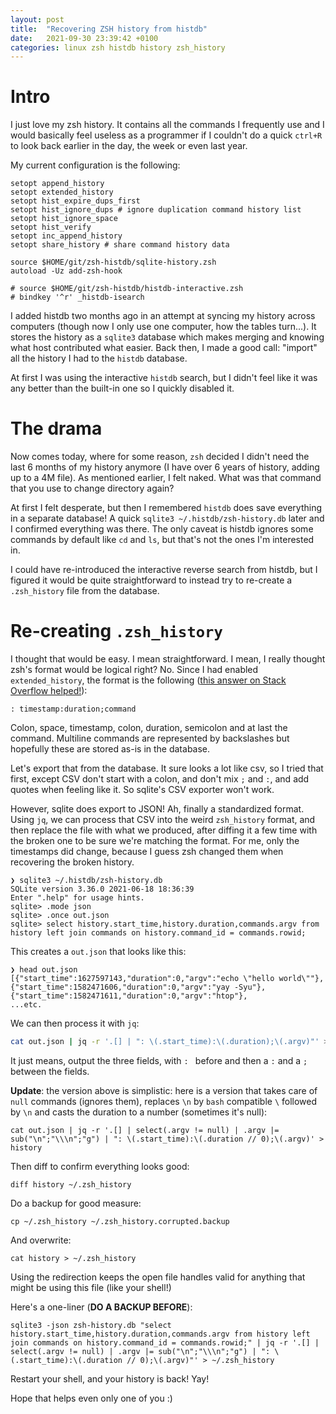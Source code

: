 ```yaml
---
layout: post
title:  "Recovering ZSH history from histdb"
date:   2021-09-30 23:39:42 +0100
categories: linux zsh histdb history zsh_history
---
```


# Intro

I just love my zsh history. It contains all the commands I frequently use and I would basically feel useless as a programmer if I couldn't do a quick `ctrl+R` to look back earlier in the day, the week or even last year.

My current configuration is the following: 

```
setopt append_history
setopt extended_history
setopt hist_expire_dups_first
setopt hist_ignore_dups # ignore duplication command history list
setopt hist_ignore_space
setopt hist_verify
setopt inc_append_history
setopt share_history # share command history data

source $HOME/git/zsh-histdb/sqlite-history.zsh
autoload -Uz add-zsh-hook

# source $HOME/git/zsh-histdb/histdb-interactive.zsh
# bindkey '^r' _histdb-isearch
```

I added histdb two months ago in an attempt at syncing my history across computers (though now I only use one computer, how the tables turn...). It stores the history as a `sqlite3` database which makes merging and knowing what host contributed what easier. Back then, I made a good call: "import" all the history I had to the `histdb` database.

At first I was using the interactive `histdb` search, but I didn't feel like it was any better than the built-in one so I quickly disabled it.

# The drama

Now comes today, where for some reason, `zsh` decided I didn't need the last 6 months of my history anymore (I have over 6 years of history, adding up to a 4M file). As mentioned earlier, I felt naked. What was that command that you use to change directory again?

At first I felt desperate, but then I remembered `histdb` does save everything in a separate database! A quick `sqlite3 ~/.histdb/zsh-history.db` later and I confirmed everything was there. The only caveat is histdb ignores some commands by default like `cd` and `ls`, but that's not the ones I'm interested in.

I could have re-introduced the interactive reverse search from histdb, but I figured it would be quite straightforward to instead try to re-create a `.zsh_history` file from the database.

# Re-creating `.zsh_history`

I thought that would be easy. I mean straightforward. I mean, I really thought zsh's format would be logical right? No. Since I had enabled `extended_history`, the format is the following ([this answer on Stack Overflow helped!](https://stackoverflow.com/a/37977775/2367848)):

```
: timestamp:duration;command
```

Colon, space, timestamp, colon, duration, semicolon and at last the command. Multiline commands are represented by backslashes but hopefully these are stored as-is in the database.

Let's export that from the database. It sure looks a lot like csv, so I tried that first, except CSV don't start with a colon, and don't mix `;` and `:`, and add quotes when feeling like it. So sqlite's CSV exporter won't work.

However, sqlite does export to JSON! Ah, finally a standardized format. Using `jq`, we can process that CSV into the weird `zsh_history` format, and then replace the file with what we produced, after diffing it a few time with the broken one to be sure we're matching the format. For me, only the timestamps did change, because I guess zsh changed them when recovering the broken history.

```
❯ sqlite3 ~/.histdb/zsh-history.db
SQLite version 3.36.0 2021-06-18 18:36:39
Enter ".help" for usage hints.
sqlite> .mode json
sqlite> .once out.json
sqlite> select history.start_time,history.duration,commands.argv from history left join commands on history.command_id = commands.rowid;
```

This creates a `out.json` that looks like this:
```
❯ head out.json   
[{"start_time":1627597143,"duration":0,"argv":"echo \"hello world\""},
{"start_time":1582471606,"duration":0,"argv":"yay -Syu"},
{"start_time":1582471611,"duration":0,"argv":"htop"},
...etc.
```


We can then process it with `jq`:

```sh
cat out.json | jq -r '.[] | ": \(.start_time):\(.duration);\(.argv)"' > history
```

It just means, output the three fields, with `: ` before and then a `:` and a `;` between the fields.

**Update**: the version above is simplistic: here is a version that takes care of `null` commands (ignores them), replaces `\n` by `bash` compatible `\` followed by `\n` and casts the duration to a number (sometimes it's null):

```
cat out.json | jq -r '.[] | select(.argv != null) | .argv |= sub("\n";"\\\n";"g") | ": \(.start_time):\(.duration // 0);\(.argv)' > history
```

Then diff to confirm everything looks good:
```
diff history ~/.zsh_history
```

Do a backup for good measure:
```
cp ~/.zsh_history ~/.zsh_history.corrupted.backup
```

And overwrite:
```
cat history > ~/.zsh_history
```

Using the redirection keeps the open file handles valid for anything that might be using this file (like your shell!)

Here's a one-liner (**DO A BACKUP BEFORE**):

```
sqlite3 -json zsh-history.db "select history.start_time,history.duration,commands.argv from history left join commands on history.command_id = commands.rowid;" | jq -r '.[] | select(.argv != null) | .argv |= sub("\n";"\\\n";"g") | ": \(.start_time):\(.duration // 0);\(.argv)"' > ~/.zsh_history
```

Restart your shell, and your history is back! Yay!

Hope that helps even only one of you :)
